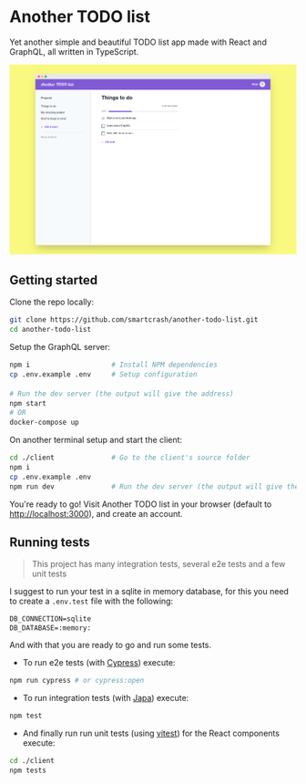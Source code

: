 # Another TODO list

Yet another simple and beautiful TODO list app made with React and GraphQL, all written in TypeScript.

![](screenshot.png)

## Getting started

Clone the repo locally:

```bash
git clone https://github.com/smartcrash/another-todo-list.git
cd another-todo-list
```

Setup the GraphQL server:
```bash
npm i                    # Install NPM dependencies
cp .env.example .env     # Setup configuration

# Run the dev server (the output will give the address)
npm start
# OR
docker-compose up
```

On another terminal setup and start the client:

```bash
cd ./client              # Go to the client's source folder
npm i
cp .env.example .env
npm run dev              # Run the dev server (the output will give the address):
```

You're ready to go! Visit Another TODO list in your browser (default to [http://localhost:3000](http://localhost:3000)), and create an account.



## Running tests

> This project has many integration tests, several e2e tests and a few unit tests

I suggest to run your test in a sqlite in memory database, for this you need to create a `.env.test` file with the following:

```
DB_CONNECTION=sqlite
DB_DATABASE=:memory:
```

And with that you are ready to go and run some tests.

- To run e2e tests (with [Cypress](https://www.cypress.io/)) execute:
```bash
npm run cypress # or cypress:open
```

- To run integration tests (with [Japa](https://japa.dev/)) execute:
```bash
npm test
```

- And finally run run unit tests (using [vitest](https://vitest.dev/)) for the React components execute:
```bash
cd ./client
npm tests
```
